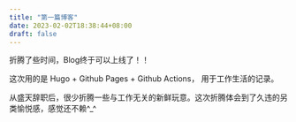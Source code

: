 ```yaml
---
title: "第一篇博客"
date: 2023-02-02T18:38:44+08:00
draft: false
---
```


折腾了些时间，Blog终于可以上线了！！

这次用的是 Hugo + Github Pages + Github Actions， 用于工作生活的记录。

从盛天辞职后，很少折腾一些与工作无关的新鲜玩意。这次折腾体会到了久违的另类愉悦感，感觉还不赖^_^